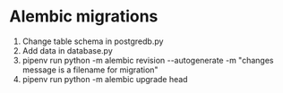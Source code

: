 # Alembic migrations

1. Change table schema in postgredb.py
2. Add data in database.py
  1. pipenv run python -m alembic revision --autogenerate -m "changes message is a filename for migration"
  2. pipenv run python -m alembic upgrade head 